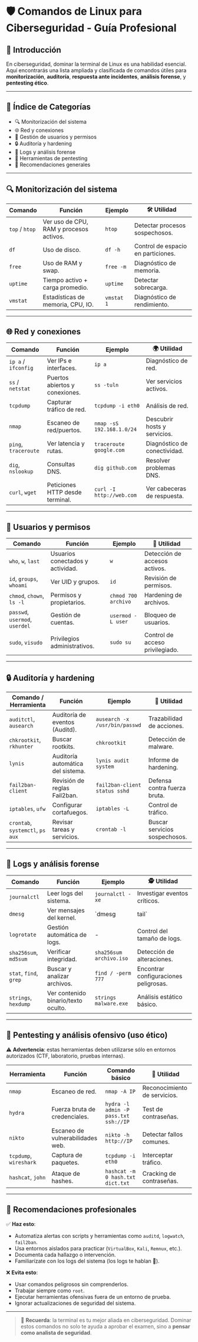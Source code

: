# 🛡️ Comandos de Linux para Ciberseguridad - Guía Profesional

## 🔐 Introducción

En ciberseguridad, dominar la terminal de Linux es una habilidad esencial. Aquí encontrarás una lista ampliada y clasificada de comandos útiles para **monitorización**, **auditoría**, **respuesta ante incidentes**, **análisis forense**, y **pentesting ético**.

---

## 🧠 Índice de Categorías

- 🔍 Monitorización del sistema
- 🌐 Red y conexiones
- 👥 Gestión de usuarios y permisos
- 🔒 Auditoría y hardening
- 📂 Logs y análisis forense
- 🧪 Herramientas de pentesting
- 📌 Recomendaciones generales

---

## 🔍 Monitorización del sistema

| Comando     | Función | Ejemplo | 🛠️ Utilidad |
|-------------|--------|---------|--------------|
| `top` / `htop` | Ver uso de CPU, RAM y procesos activos. | `htop` | Detectar procesos sospechosos. |
| `df` | Uso de disco. | `df -h` | Control de espacio en particiones. |
| `free` | Uso de RAM y swap. | `free -m` | Diagnóstico de memoria. |
| `uptime` | Tiempo activo + carga promedio. | `uptime` | Detectar sobrecarga. |
| `vmstat` | Estadísticas de memoria, CPU, IO. | `vmstat 1` | Diagnóstico de rendimiento. |

---

## 🌐 Red y conexiones

| Comando     | Función | Ejemplo | 🌍 Utilidad |
|-------------|---------|---------|-------------|
| `ip a` / `ifconfig` | Ver IPs e interfaces. | `ip a` | Diagnóstico de red. |
| `ss` / `netstat` | Puertos abiertos y conexiones. | `ss -tuln` | Ver servicios activos. |
| `tcpdump` | Capturar tráfico de red. | `tcpdump -i eth0` | Análisis de red. |
| `nmap` | Escaneo de red/puertos. | `nmap -sS 192.168.1.0/24` | Descubrir hosts y servicios. |
| `ping`, `traceroute` | Ver latencia y rutas. | `traceroute google.com` | Diagnóstico de conectividad. |
| `dig`, `nslookup` | Consultas DNS. | `dig github.com` | Resolver problemas DNS. |
| `curl`, `wget` | Peticiones HTTP desde terminal. | `curl -I http://web.com` | Ver cabeceras de respuesta. |

---

## 👥 Usuarios y permisos

| Comando     | Función | Ejemplo | 🔐 Utilidad |
|-------------|---------|---------|--------------|
| `who`, `w`, `last` | Usuarios conectados y actividad. | `w` | Detección de accesos activos. |
| `id`, `groups`, `whoami` | Ver UID y grupos. | `id` | Revisión de permisos. |
| `chmod`, `chown`, `ls -l` | Permisos y propietarios. | `chmod 700 archivo` | Hardening de archivos. |
| `passwd`, `usermod`, `userdel` | Gestión de cuentas. | `usermod -L user` | Bloqueo de usuarios. |
| `sudo`, `visudo` | Privilegios administrativos. | `sudo su` | Control de acceso privilegiado. |

---

## 🔒 Auditoría y hardening

| Comando / Herramienta | Función | Ejemplo | 🧱 Utilidad |
|-----------------------|---------|---------|-------------|
| `auditctl`, `ausearch` | Auditoría de eventos (Auditd). | `ausearch -x /usr/bin/passwd` | Trazabilidad de acciones. |
| `chkrootkit`, `rkhunter` | Buscar rootkits. | `chkrootkit` | Detección de malware. |
| `lynis` | Auditoría automática del sistema. | `lynis audit system` | Informe de hardening. |
| `fail2ban-client` | Revisión de reglas Fail2ban. | `fail2ban-client status sshd` | Defensa contra fuerza bruta. |
| `iptables`, `ufw` | Configurar cortafuegos. | `iptables -L` | Control de tráfico. |
| `crontab`, `systemctl`, `ps aux` | Revisar tareas y servicios. | `crontab -l` | Buscar servicios sospechosos. |

---

## 📂 Logs y análisis forense

| Comando     | Función | Ejemplo | 🕵️ Utilidad |
|-------------|---------|---------|--------------|
| `journalctl` | Leer logs del sistema. | `journalctl -xe` | Investigar eventos críticos. |
| `dmesg` | Ver mensajes del kernel. | `dmesg | tail` | Errores de hardware. |
| `logrotate` | Gestión automática de logs. | - | Control del tamaño de logs. |
| `sha256sum`, `md5sum` | Verificar integridad. | `sha256sum archivo.iso` | Detección de alteraciones. |
| `stat`, `find`, `grep` | Buscar y analizar archivos. | `find / -perm 777` | Encontrar configuraciones peligrosas. |
| `strings`, `hexdump` | Ver contenido binario/texto oculto. | `strings malware.exe` | Análisis estático básico. |

---

## 🧪 Pentesting y análisis ofensivo (uso ético)

⚠️ **Advertencia**: estas herramientas deben utilizarse sólo en entornos autorizados (CTF, laboratorio, pruebas internas).

| Herramienta | Función | Comando básico | 🧨 Utilidad |
|-------------|---------|----------------|-------------|
| `nmap` | Escaneo de red. | `nmap -A IP` | Reconocimiento de servicios. |
| `hydra` | Fuerza bruta de credenciales. | `hydra -l admin -P pass.txt ssh://IP` | Test de contraseñas. |
| `nikto` | Escaneo de vulnerabilidades web. | `nikto -h http://IP` | Detectar fallos comunes. |
| `tcpdump`, `wireshark` | Captura de paquetes. | `tcpdump -i eth0` | Interceptar tráfico. |
| `hashcat`, `john` | Ataque de hashes. | `hashcat -m 0 hash.txt dict.txt` | Cracking de contraseñas. |

---

## 📌 Recomendaciones profesionales

✅ **Haz esto**:
- Automatiza alertas con scripts y herramientas como `auditd`, `logwatch`, `fail2ban`.
- Usa entornos aislados para practicar (`VirtualBox`, `Kali`, `Remnux`, etc.).
- Documenta cada hallazgo o intervención.
- Familiarízate con los logs del sistema (los logs te hablan 📢).

❌ **Evita esto**:
- Usar comandos peligrosos sin comprenderlos.
- Trabajar siempre como `root`.
- Ejecutar herramientas ofensivas fuera de un entorno de prueba.
- Ignorar actualizaciones de seguridad del sistema.

---

> 🧠 **Recuerda**: la terminal es tu mejor aliada en ciberseguridad. Dominar estos comandos no solo te ayuda a aprobar el examen, sino a **pensar como analista de seguridad**.
